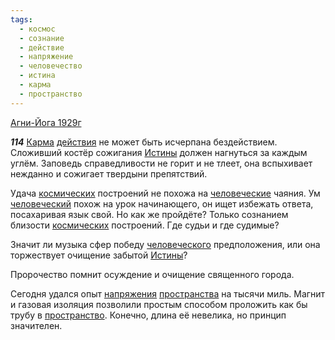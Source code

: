 ```yaml
---
tags:
  - космос
  - сознание
  - действие
  - напряжение
  - человечество
  - истина
  - карма
  - пространство
---
```


[Агни-Йога 1929г](/agni/1929)

___114___
[Карма](/tag/#карма) [действия](/tag/#[действие](/tag/#действие)) не может быть исчерпана бездействием. Сложивший костёр сожигания [Истины](/tag/#истина) должен нагнуться за каждым углём. Заповедь справедливости не горит и не тлеет, она вспыхивает нежданно и сожигает твердыни препятствий.   

Удача [космических](/tag/#космос) построений не похожа на [человеческие](/tag/#человечество) чаяния. Ум [человеческий](/tag/#человечество) похож на урок начинающего, он ищет избежать ответа, посахаривая язык свой. Но как же пройдёте? Только сознанием близости [космических](/tag/#космос) построений. Где судьи и где судимые?   

Значит ли музыка сфер победу [человеческого](/tag/#человечество) предположения, или она торжествует очищение забытой [Истины](/tag/#истина)?   

Пророчество помнит осуждение и очищение священного города.   

Сегодня удался опыт [напряжения](/tag/#напряжение) [пространства](/tag/#[пространство](/tag/#пространство)) на тысячи миль. Магнит и газовая изоляция позволили простым способом проложить как бы трубу в [пространство](/tag/#пространство). Конечно, длина её невелика, но принцип значителен. 
